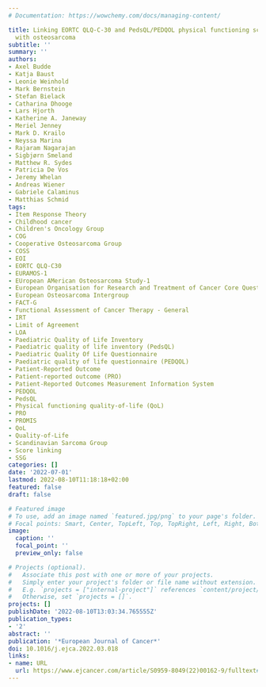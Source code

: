 ```yaml
---
# Documentation: https://wowchemy.com/docs/managing-content/

title: Linking EORTC QLQ-C-30 and PedsQL/PEDQOL physical functioning scores in patients
  with osteosarcoma
subtitle: ''
summary: ''
authors:
- Axel Budde
- Katja Baust
- Leonie Weinhold
- Mark Bernstein
- Stefan Bielack
- Catharina Dhooge
- Lars Hjorth
- Katherine A. Janeway
- Meriel Jenney
- Mark D. Krailo
- Neyssa Marina
- Rajaram Nagarajan
- Sigbjørn Smeland
- Matthew R. Sydes
- Patricia De Vos
- Jeremy Whelan
- Andreas Wiener
- Gabriele Calaminus
- Matthias Schmid
tags:
- Item Response Theory
- Childhood cancer
- Children's Oncology Group
- COG
- Cooperative Osteosarcoma Group
- COSS
- EOI
- EORTC QLQ-C30
- EURAMOS-1
- EUropean AMerican Osteosarcoma Study-1
- European Organisation for Research and Treatment of Cancer Core Questionnaire
- European Osteosarcoma Intergroup
- FACT-G
- Functional Assessment of Cancer Therapy - General
- IRT
- Limit of Agreement
- LOA
- Paediatric Quality of Life Inventory
- Paediatric quality of life inventory (PedsQL)
- Paediatric Quality Of Life Questionnaire
- Paediatric quality of life questionnaire (PEDQOL)
- Patient-Reported Outcome
- Patient-reported outcome (PRO)
- Patient-Reported Outcomes Measurement Information System
- PEDQOL
- PedsQL
- Physical functioning quality-of-life (QoL)
- PRO
- PROMIS
- QoL
- Quality-of-Life
- Scandinavian Sarcoma Group
- Score linking
- SSG
categories: []
date: '2022-07-01'
lastmod: 2022-08-10T11:18:18+02:00
featured: false
draft: false

# Featured image
# To use, add an image named `featured.jpg/png` to your page's folder.
# Focal points: Smart, Center, TopLeft, Top, TopRight, Left, Right, BottomLeft, Bottom, BottomRight.
image:
  caption: ''
  focal_point: ''
  preview_only: false

# Projects (optional).
#   Associate this post with one or more of your projects.
#   Simply enter your project's folder or file name without extension.
#   E.g. `projects = ["internal-project"]` references `content/project/deep-learning/index.md`.
#   Otherwise, set `projects = []`.
projects: []
publishDate: '2022-08-10T13:03:34.765555Z'
publication_types:
- '2'
abstract: ''
publication: '*European Journal of Cancer*'
doi: 10.1016/j.ejca.2022.03.018
links:
- name: URL
  url: https://www.ejcancer.com/article/S0959-8049(22)00162-9/fulltext#%20
---
```


